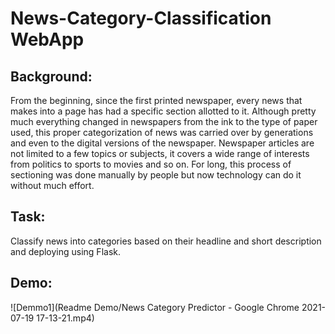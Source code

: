 # News-Category-Classification WebApp

## Background:
From the beginning, since the first printed newspaper, every news that makes into a page has had a specific section allotted to it. Although pretty much everything changed in newspapers from the ink to the type of paper used, this proper categorization of news was carried over by generations and even to the digital versions of the newspaper. Newspaper articles are not limited to a few topics or subjects, it covers a wide range of interests from politics to sports to movies and so on. For long, this process of sectioning was done manually by people but now technology can do it without much effort.

## Task:
Classify news into categories based on their headline and short description and deploying using Flask.

## Demo:
![Demmo1](Readme Demo/News Category Predictor - Google Chrome 2021-07-19 17-13-21.mp4)
